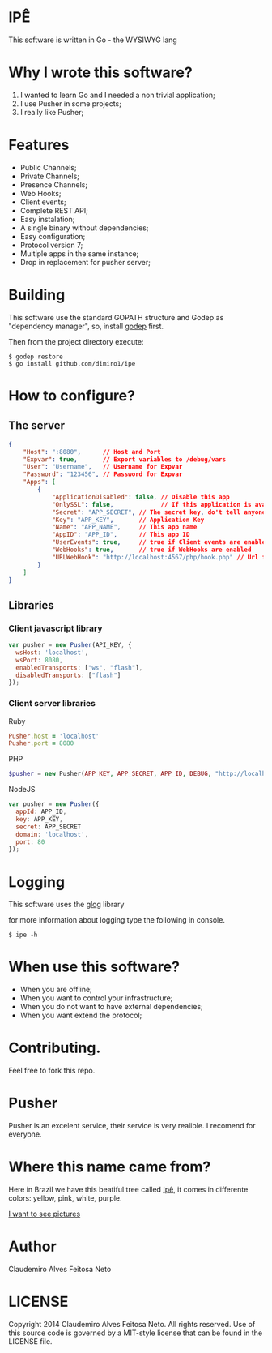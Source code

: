 # IPÊ

This software is written in Go - the WYSIWYG lang

# Why I wrote this software?

1. I wanted to learn Go and I needed a non trivial application;
2. I use Pusher in some projects;
3. I really like Pusher;

# Features

* Public Channels;
* Private Channels;
* Presence Channels;
* Web Hooks;
* Client events;
* Complete REST API;
* Easy instalation;
* A single binary without dependencies;
* Easy configuration;
* Protocol version 7;
* Multiple apps in the same instance;
* Drop in replacement for pusher server;

# Building

This software use the standard GOPATH structure and Godep as "dependency manager", so, install [godep](https://github.com/tools/godep) first.

Then from the project directory execute:

```console
$ godep restore
$ go install github.com/dimiro1/ipe
```

# How to configure?

## The server

```json
{
	"Host": ":8080",      // Host and Port
	"Expvar": true,       // Export variables to /debug/vars
	"User": "Username",   // Username for Expvar
	"Password": "123456", // Password for Expvar
	"Apps": [
		{
			"ApplicationDisabled": false, // Disable this app
			"OnlySSL": false,             // If this application is avaibale only in SSL
			"Secret": "APP_SECRET", // The secret key, do't tell anyone
			"Key": "APP_KEY",       // Application Key
			"Name": "APP_NAME",     // This app name
			"AppID": "APP_ID",      // This app ID
			"UserEvents": true,     // true if Client events are enabled
			"WebHooks": true,       // true if WebHooks are enabled
			"URLWebHook": "http://localhost:4567/php/hook.php" // Url for webhooks
		}
	]
}
```

## Libraries

### Client javascript library

```javascript
var pusher = new Pusher(API_KEY, {
  wsHost: 'localhost',
  wsPort: 8080,
  enabledTransports: ["ws", "flash"],
  disabledTransports: ["flash"]
});
```

### Client server libraries

Ruby

```ruby
Pusher.host = 'localhost'
Pusher.port = 8080
```

PHP

```php
$pusher = new Pusher(APP_KEY, APP_SECRET, APP_ID, DEBUG, "http://localhost", "8080");
```

NodeJS

```javascript
var pusher = new Pusher({
  appId: APP_ID,
  key: APP_KEY,
  secret: APP_SECRET
  domain: 'localhost',
  port: 80
});

```

# Logging

This software uses the [glog](https://github.com/golang/glog) library

for more information about logging type the following in console.

```console
$ ipe -h
```

# When use this software?

* When you are offline;
* When you want to control your infrastructure;
* When you do not want to have external dependencies;
* When you want extend the protocol;

# Contributing.

Feel free to fork this repo.

# Pusher

Pusher is an excelent service, their service is very realible. I recomend for everyone.

# Where this name came from?

Here in Brazil we have this beatiful tree called [Ipê](http://en.wikipedia.org/wiki/Tabebuia_aurea), it comes in differente colors: yellow, pink, white, purple.

[I want to see pictures](https://www.flickr.com/search/?q=ipe)

# Author

Claudemiro Alves Feitosa Neto

# LICENSE

Copyright 2014 Claudemiro Alves Feitosa Neto. All rights reserved.
Use of this source code is governed by a MIT-style
license that can be found in the LICENSE file.


